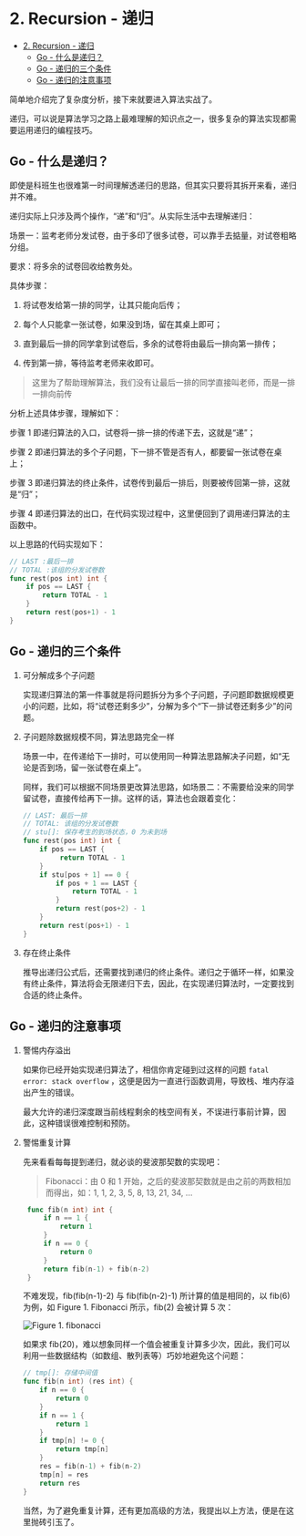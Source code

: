 # 2. Recursion - 递归

- [2. Recursion - 递归](#2-recursion---递归)
  - [Go - 什么是递归？](#go---什么是递归)
  - [Go - 递归的三个条件](#go---递归的三个条件)
  - [Go - 递归的注意事项](#go---递归的注意事项)

简单地介绍完了复杂度分析，接下来就要进入算法实战了。

递归，可以说是算法学习之路上最难理解的知识点之一，很多复杂的算法实现都需要运用递归的编程技巧。

## Go - 什么是递归？

即使是科班生也很难第一时间理解透递归的思路，但其实只要将其拆开来看，递归并不难。

递归实际上只涉及两个操作，“递”和“归”。从实际生活中去理解递归：

场景一：监考老师分发试卷，由于多印了很多试卷，可以靠手去掂量，对试卷粗略分组。

要求：将多余的试卷回收给教务处。

具体步骤：

1. 将试卷发给第一排的同学，让其只能向后传；

2. 每个人只能拿一张试卷，如果没到场，留在其桌上即可；

3. 直到最后一排的同学拿到试卷后，多余的试卷将由最后一排向第一排传；

4. 传到第一排，等待监考老师来收即可。

> 这里为了帮助理解算法，我们没有让最后一排的同学直接叫老师，而是一排一排向前传

分析上述具体步骤，理解如下：

步骤 1 即递归算法的入口，试卷将一排一排的传递下去，这就是“递”；

步骤 2 即递归算法的多个子问题，下一排不管是否有人，都要留一张试卷在桌上；

步骤 3 即递归算法的终止条件，试卷传到最后一排后，则要被传回第一排，这就是“归”；

步骤 4 即递归算法的出口，在代码实现过程中，这里便回到了调用递归算法的主函数中。

以上思路的代码实现如下：

```go
// LAST :最后一排
// TOTAL :该组的分发试卷数
func rest(pos int) int {
	if pos == LAST {
		return TOTAL - 1
	}
	return rest(pos+1) - 1
}
```

## Go - 递归的三个条件

1. 可分解成多个子问题

   实现递归算法的第一件事就是将问题拆分为多个子问题，子问题即数据规模更小的问题，比如，将“试卷还剩多少”，分解为多个“下一排试卷还剩多少”的问题。

2. 子问题除数据规模不同，算法思路完全一样

   场景一中，在传递给下一排时，可以使用同一种算法思路解决子问题，如“无论是否到场，留一张试卷在桌上”。

   同样，我们可以根据不同场景更改算法思路，如场景二：不需要给没来的同学留试卷，直接传给再下一排。这样的话，算法也会跟着变化：

   ```go
   // LAST: 最后一排
   // TOTAL: 该组的分发试卷数
   // stu[]: 保存考生的到场状态，0 为未到场
   func rest(pos int) int {
       if pos == LAST {
      	    return TOTAL - 1
       }
       if stu[pos + 1] == 0 {
           if pos + 1 == LAST {
               return TOTAL - 1
           }
           return rest(pos+2) - 1
       }
       return rest(pos+1) - 1
   }
   ```

3. 存在终止条件

   推导出递归公式后，还需要找到递归的终止条件。递归之于循环一样，如果没有终止条件，算法将会无限递归下去，因此，在实现递归算法时，一定要找到合适的终止条件。

## Go - 递归的注意事项

1. 警惕内存溢出

   如果你已经开始实现递归算法了，相信你肯定碰到过这样的问题 `fatal error: stack overflow` ，这便是因为一直进行函数调用，导致栈、堆内存溢出产生的错误。

   最大允许的递归深度跟当前线程剩余的栈空间有关，不误进行事前计算，因此，这种错误很难控制和预防。

2. 警惕重复计算

   先来看看每每提到递归，就必谈的斐波那契数的实现吧：

   > Fibonacci：由 0 和 1 开始，之后的斐波那契数就是由之前的两数相加而得出，如：1, 1, 2, 3, 5, 8, 13, 21, 34, ...

   ```go
    func fib(n int) int {
    	if n == 1 {
    		return 1
    	}
    	if n == 0 {
    		return 0
    	}
        return fib(n-1) + fib(n-2)
    }
   ```

   不难发现，fib(fib(n-1)-2) 与 fib(fib(n-2)-1) 所计算的值是相同的，以 fib(6) 为例，如 Figure 1. Fibonacci 所示，fib(2) 会被计算 5 次：

    <img algin="center" src="../../../image/Algorithm/basic/01-recursion/01-fibonacci.jpg" alt="Figure 1. fibonacci">

   如果求 fib(20)，难以想象同样一个值会被重复计算多少次，因此，我们可以利用一些数据结构（如数组、散列表等）巧妙地避免这个问题：

   ```go
   // tmp[]: 存储中间值
   func fib(n int) (res int) {
       if n == 0 {
           return 0
       }
       if n == 1 {
           return 1
       }
       if tmp[n] != 0 {
           return tmp[n]
       }
       res = fib(n-1) + fib(n-2)
       tmp[n] = res
       return res
   }
   ```

   当然，为了避免重复计算，还有更加高级的方法，我提出以上方法，便是在这里抛砖引玉了。
